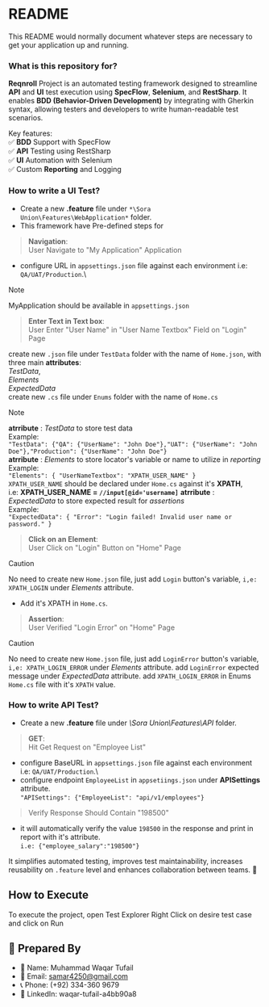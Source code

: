 # README #
This README would normally document whatever steps are necessary to get your application up and running.

### What is this repository for? ###
**Reqnroll** Project is an automated testing framework designed to streamline **API** and **UI** test execution using **SpecFlow**, **Selenium**, and **RestSharp**. It enables **BDD (Behavior-Driven Development)** by integrating with Gherkin syntax, allowing testers and developers to write human-readable test scenarios.

Key features:\
✅ **BDD** Support with SpecFlow\
✅ **API** Testing using RestSharp\
✅ **UI** Automation with Selenium\
✅ Custom **Reporting** and Logging

### How to write a UI Test? ###
* Create a new **.feature** file under `*\Sora Union\Features\WebApplication*` folder.
* This framework have Pre-defined steps for
> **Navigation**:\
>  User Navigate to "My Application" Application
- configure URL in `appsettings.json` file against each environment i.e: `QA/UAT/Production`.\
> [!NOTE]
> MyApplication should be available in `appsettings.json`

> **Enter Text in Text box**:\
>  User Enter "User Name" in "User Name Textbox" Field on "Login" Page 

create new `.json` file under `TestData` folder with the name of `Home.json`, with three main **attributes**:\
*TestData*,\
*Elements*\
*ExpectedData*\
create new `.cs` file under `Enums` folder with the name of `Home.cs`
> [!NOTE]
> **atrribute** : *TestData* to store test data\
Example:\
`"TestData": {"QA": {"UserName": "John Doe"},"UAT": {"UserName": "John Doe"},"Production": {"UserName": "John Doe"}`\
> **atrribute** : *Elements* to store locator's variable or name to utilize in *reporting*\
Example:\
`"Elements": { "UserNameTextbox": "XPATH_USER_NAME" }`\
> `XPATH_USER_NAME` should be declared under `Home.cs` against it's **XPATH**,\
i.e: **XPATH_USER_NAME = `//input[@id='username]`**
> **atrribute** : *ExpectedData* to store expected result for *assertions*\
Example:\
 `"ExpectedData": { "Error": "Login failed! Invalid user name or password." }`
  
> **Click on an Element**:\
>  User Click on "Login" Button on "Home" Page

> [!CAUTION]
> No need to create new `Home.json` file, just add `Login` button's variable, `i,e: XPATH_LOGIN` under *Elements* attribute.
- Add it's XPATH in `Home.cs`.

> **Assertion**:\
>  User Verified "Login Error" on "Home" Page

> [!CAUTION]
> No need to create new `Home.json` file, just
> add `LoginError` button's variable, `i,e: XPATH_LOGIN_ERROR` under *Elements* attribute.
> add `LoginError` expected message under *ExpectedData* attribute.
> add `XPATH_LOGIN_ERROR` in Enums `Home.cs` file with it's `XPATH` value.

### How to write API Test? ###
* Create a new **.feature** file under *\Sora Union\Features\API* folder.
> **GET**:\
> Hit Get Request on "Employee List"
- configure BaseURL in `appsettings.json` file against each environment i.e: `QA/UAT/Production`.\
- configure endpoint `EmployeeList` in `appsetiings.json` under **APISettings** attribute.\
  `"APISettings": {"EmployeeList": "api/v1/employees"}`
> Verify Response Should Contain "198500" 
- it will automatically verify the value `198500` in the response and print in report with it's attribute.\
  `i.e: {"employee_salary":"198500"}`

It simplifies automated testing, improves test maintainability, increases reusability on `.feature` level and enhances collaboration between teams. 🚀

## How to Execute ##
To execute the project, open Test Explorer
Right Click on desire test case and click on Run

## 📌 Prepared By ##
* 👤 Name: Muhammad Waqar Tufail
* 📧 Email: samar4250@gmail.com
* 📞 Phone: (+92) 334-360 9679
* 🔗 LinkedIn: waqar-tufail-a4bb90a8

